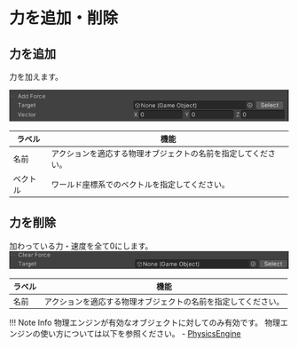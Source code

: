 # 力を追加・削除

## 力を追加
力を加えます。

![PhysicsClearAddForce](img/AddForce.jpg)

|  ラベル |  機能  |
| ----   | ---- |
| 名前 | アクションを適応する物理オブジェクトの名前を指定してください。 |
| ベクトル | ワールド座標系でのベクトルを指定してください。 |

## 力を削除
加わっている力・速度を全て0にします。
![PhysicsClearAddForce](img/ClearForce.jpg)

|  ラベル |  機能  |
| ----   | ---- |
| 名前 | アクションを適応する物理オブジェクトの名前を指定してください。 |

!!! Note Info
    物理エンジンが有効なオブジェクトに対してのみ有効です。
    物理エンジンの使い方については以下を参照ください。
    - [PhysicsEngine](../../WorldMakingGuide/PhysicsEngine.md)